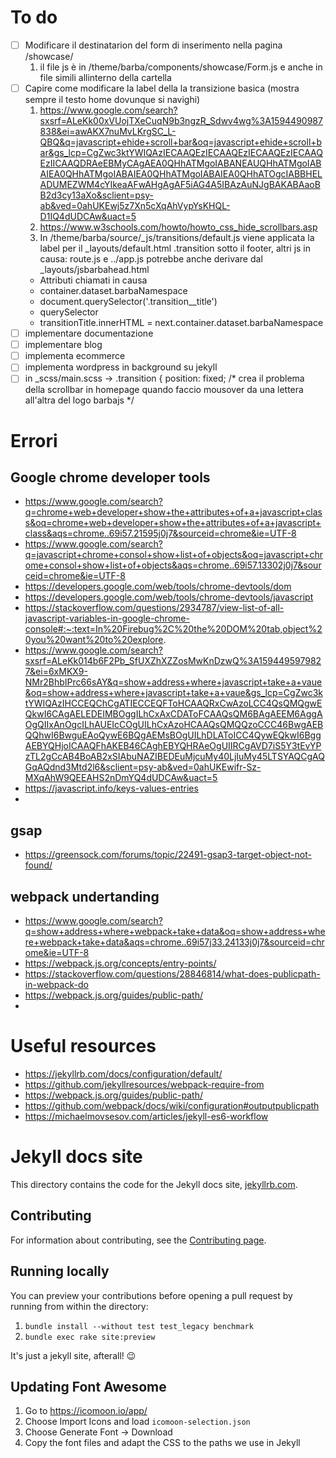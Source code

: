 # To do

- [ ] Modificare il destinatarion del form di inserimento nella pagina /showcase/
  1. il file js è in /theme/barba/components/showcase/Form.js e anche in file simili allinterno della cartella
- [ ] Capire come modificare la label della la transizione basica (mostra sempre il testo home dovunque si navighi)
  1. https://www.google.com/search?sxsrf=ALeKk00xVUojTXeCuqN9b3ngzR_Sdwv4wg%3A1594490987838&ei=awAKX7nuMvLKrgSC_L-QBQ&q=javascript+ehide+scroll+bar&oq=javascript+ehide+scroll+bar&gs_lcp=CgZwc3ktYWIQAzIECAAQEzIECAAQEzIECAAQEzIECAAQEzIICAAQDRAeEBMyCAgAEA0QHhATMgoIABANEAUQHhATMgoIABAIEA0QHhATMgoIABAIEA0QHhATMgoIABAIEA0QHhATOgcIABBHELADUMEZWM4cYIkeaAFwAHgAgAF5iAG4A5IBAzAuNJgBAKABAaoBB2d3cy13aXo&sclient=psy-ab&ved=0ahUKEwj5z7Xn5cXqAhVypYsKHQL-D1IQ4dUDCAw&uact=5
  2. https://www.w3schools.com/howto/howto_css_hide_scrollbars.asp
  3. In /theme/barba/source/_js/transitions/default.js viene applicata la label per il _layouts/default.html .transition sotto il footer, altri js in causa: route.js e ../app.js potrebbe anche derivare dal _layouts/jsbarbahead.html
    - Attributi chiamati in causa
    - container.dataset.barbaNamespace
    - document.querySelector('.transition__title')
    - querySelector
    -  transitionTitle.innerHTML = next.container.dataset.barbaNamespace
- [ ] implementare documentazione
- [ ] implementare blog
- [ ] implementa ecommerce
- [ ] implementa wordpress in background su jekyll
- [ ] in _scss/main.scss -> .transition { position: fixed; /* crea il problema della scrollbar in homepage quando faccio mousover da una lettera all'altra del logo barbajs */

# Errori

## Google chrome developer tools

- https://www.google.com/search?q=chrome+web+developer+show+the+attributes+of+a+javascript+class&oq=chrome+web+developer+show+the+attributes+of+a+javascript+class&aqs=chrome..69i57.21595j0j7&sourceid=chrome&ie=UTF-8
- https://www.google.com/search?q=javascript+chrome+consol+show+list+of+objects&oq=javascript+chrome+consol+show+list+of+objects&aqs=chrome..69i57.13302j0j7&sourceid=chrome&ie=UTF-8
- https://developers.google.com/web/tools/chrome-devtools/dom
- https://developers.google.com/web/tools/chrome-devtools/javascript
- https://stackoverflow.com/questions/2934787/view-list-of-all-javascript-variables-in-google-chrome-console#:~:text=In%20Firebug%2C%20the%20DOM%20tab,object%20you%20want%20to%20explore.
- https://www.google.com/search?sxsrf=ALeKk014b6F2Pb_SfUXZhXZZosMwKnDzwQ%3A1594495979827&ei=6xMKX9-NMr2BhbIPrc66sAY&q=show+address+where+javascript+take+a+vaue&oq=show+address+where+javascript+take+a+vaue&gs_lcp=CgZwc3ktYWIQAzIHCCEQChCgATIECCEQFToHCAAQRxCwAzoLCC4QsQMQgwEQkwI6CAgAELEDEIMBOggILhCxAxCDAToFCAAQsQM6BAgAEEM6AggAOgQIIxAnOgcILhAUEIcCOgUILhCxAzoHCAAQsQMQQzoCCC46BwgAEBQQhwI6BwguEAoQywE6BQgAEMsBOgUILhDLAToICC4QywEQkwI6BggAEBYQHjoICAAQFhAKEB46CAghEBYQHRAeOgUIIRCgAVD7iS5Y3tEvYPzTL2gCcAB4BoAB2xSIAbuNAZIBEDEuMjcuMy40LjIuMy45LTSYAQCgAQGqAQdnd3Mtd2l6&sclient=psy-ab&ved=0ahUKEwifr-Sz-MXqAhW9QEEAHS2nDmYQ4dUDCAw&uact=5
- https://javascript.info/keys-values-entries
-

## gsap

- https://greensock.com/forums/topic/22491-gsap3-target-object-not-found/

## webpack undertanding

- https://www.google.com/search?q=show+address+where+webpack+take+data&oq=show+address+where+webpack+take+data&aqs=chrome..69i57j33.24133j0j7&sourceid=chrome&ie=UTF-8
- https://webpack.js.org/concepts/entry-points/
- https://stackoverflow.com/questions/28846814/what-does-publicpath-in-webpack-do
- https://webpack.js.org/guides/public-path/
-

# Useful resources

- https://jekyllrb.com/docs/configuration/default/
- https://github.com/jekyllresources/webpack-require-from
- https://webpack.js.org/guides/public-path/
- https://github.com/webpack/docs/wiki/configuration#outputpublicpath
- https://michaelmovsesov.com/articles/jekyll-es6-workflow

# Jekyll docs site

This directory contains the code for the Jekyll docs site, [jekyllrb.com](https://jekyllrb.com/).

## Contributing

For information about contributing, see the [Contributing page](https://jekyllrb.com/docs/contributing/).

## Running locally

You can preview your contributions before opening a pull request by running from within the directory:

1. `bundle install --without test test_legacy benchmark`
2. `bundle exec rake site:preview`

It's just a jekyll site, afterall! :wink:

## Updating Font Awesome

1. Go to <https://icomoon.io/app/>
2. Choose Import Icons and load `icomoon-selection.json`
3. Choose Generate Font → Download
4. Copy the font files and adapt the CSS to the paths we use in Jekyll
